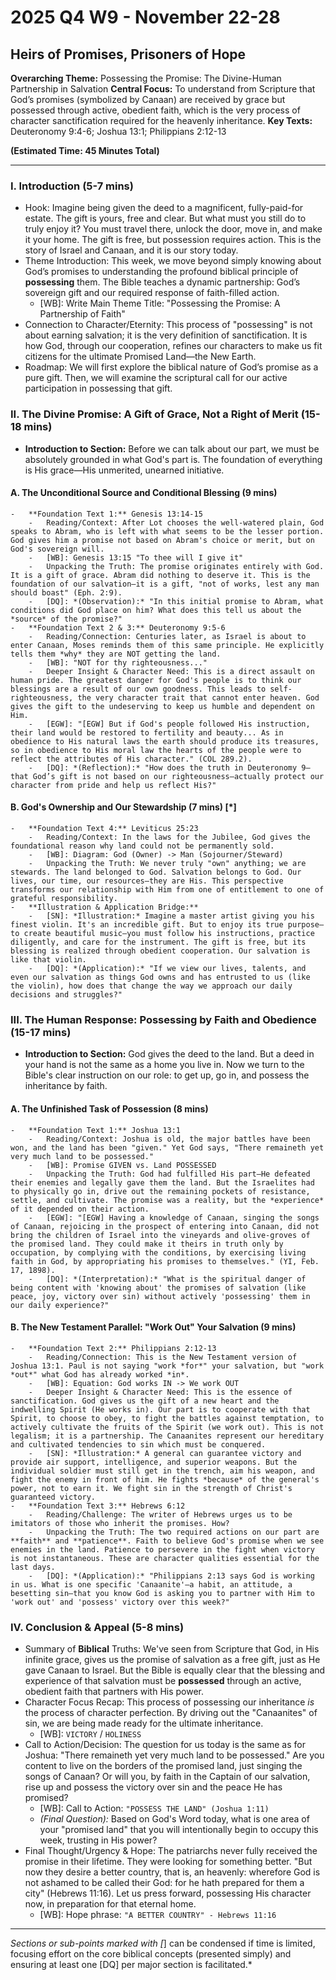 # 2025 Q4 W9 - November 22-28
## Heirs of Promises, Prisoners of Hope

**Overarching Theme:** Possessing the Promise: The Divine-Human Partnership in Salvation
**Central Focus:** To understand from Scripture that God’s promises (symbolized by Canaan) are received by grace but possessed through active, obedient faith, which is the very process of character sanctification required for the heavenly inheritance.
**Key Texts:** Deuteronomy 9:4-6; Joshua 13:1; Philippians 2:12-13

**(Estimated Time: 45 Minutes Total)**

---

### I. Introduction (5-7 mins)
-   Hook: Imagine being given the deed to a magnificent, fully-paid-for estate. The gift is yours, free and clear. But what must you still do to truly enjoy it? You must travel there, unlock the door, move in, and make it your home. The gift is free, but possession requires action. This is the story of Israel and Canaan, and it is our story today.
-   Theme Introduction: This week, we move beyond simply knowing about God’s promises to understanding the profound biblical principle of **possessing** them. The Bible teaches a dynamic partnership: God’s sovereign gift and our required response of faith-filled action.
    -   [WB]: Write Main Theme Title: "Possessing the Promise: A Partnership of Faith"
-   Connection to Character/Eternity: This process of "possessing" is not about earning salvation; it is the very definition of sanctification. It is how God, through our cooperation, refines our characters to make us fit citizens for the ultimate Promised Land—the New Earth.
-   Roadmap: We will first explore the biblical nature of God’s promise as a pure gift. Then, we will examine the scriptural call for our active participation in possessing that gift.

### II. The Divine Promise: A Gift of Grace, Not a Right of Merit (15-18 mins)
-   **Introduction to Section:** Before we can talk about our part, we must be absolutely grounded in what God's part is. The foundation of everything is His grace—His unmerited, unearned initiative.

#### A. The Unconditional Source and Conditional Blessing (9 mins)
    -   **Foundation Text 1:** Genesis 13:14-15
        -   Reading/Context: After Lot chooses the well-watered plain, God speaks to Abram, who is left with what seems to be the lesser portion. God gives him a promise not based on Abram's choice or merit, but on God's sovereign will.
        -   [WB]: Genesis 13:15 "To thee will I give it"
        -   Unpacking the Truth: The promise originates entirely with God. It is a gift of grace. Abram did nothing to deserve it. This is the foundation of our salvation—it is a gift, "not of works, lest any man should boast" (Eph. 2:9).
        -   [DQ]: *(Observation):* "In this initial promise to Abram, what conditions did God place on him? What does this tell us about the *source* of the promise?"
    -   **Foundation Text 2 & 3:** Deuteronomy 9:5-6
        -   Reading/Connection: Centuries later, as Israel is about to enter Canaan, Moses reminds them of this same principle. He explicitly tells them *why* they are NOT getting the land.
        -   [WB]: "NOT for thy righteousness..."
        -   Deeper Insight & Character Need: This is a direct assault on human pride. The greatest danger for God's people is to think our blessings are a result of our own goodness. This leads to self-righteousness, the very character trait that cannot enter heaven. God gives the gift to the undeserving to keep us humble and dependent on Him.
        -   [EGW]: "[EGW] But if God's people followed His instruction, their land would be restored to fertility and beauty... As in obedience to His natural laws the earth should produce its treasures, so in obedience to His moral law the hearts of the people were to reflect the attributes of His character." (COL 289.2).
        -   [DQ]: *(Reflection):* "How does the truth in Deuteronomy 9—that God’s gift is not based on our righteousness—actually protect our character from pride and help us reflect His?"

#### B. God's Ownership and Our Stewardship (7 mins) [*]
    -   **Foundation Text 4:** Leviticus 25:23
        -   Reading/Context: In the laws for the Jubilee, God gives the foundational reason why land could not be permanently sold.
        -   [WB]: Diagram: God (Owner) -> Man (Sojourner/Steward)
        -   Unpacking the Truth: We never truly "own" anything; we are stewards. The land belonged to God. Salvation belongs to God. Our lives, our time, our resources—they are His. This perspective transforms our relationship with Him from one of entitlement to one of grateful responsibility.
    -   **Illustration & Application Bridge:**
        -   [SN]: *Illustration:* Imagine a master artist giving you his finest violin. It's an incredible gift. But to enjoy its true purpose—to create beautiful music—you must follow his instructions, practice diligently, and care for the instrument. The gift is free, but its blessing is realized through obedient cooperation. Our salvation is like that violin.
        -   [DQ]: *(Application):* "If we view our lives, talents, and even our salvation as things God owns and has entrusted to us (like the violin), how does that change the way we approach our daily decisions and struggles?"

### III. The Human Response: Possessing by Faith and Obedience (15-17 mins)
-   **Introduction to Section:** God gives the deed to the land. But a deed in your hand is not the same as a home you live in. Now we turn to the Bible's clear instruction on our role: to get up, go in, and possess the inheritance by faith.

#### A. The Unfinished Task of Possession (8 mins)
    -   **Foundation Text 1:** Joshua 13:1
        -   Reading/Context: Joshua is old, the major battles have been won, and the land has been "given." Yet God says, "There remaineth yet very much land to be possessed."
        -   [WB]: Promise GIVEN vs. Land POSSESSED
        -   Unpacking the Truth: God had fulfilled His part—He defeated their enemies and legally gave them the land. But the Israelites had to physically go in, drive out the remaining pockets of resistance, settle, and cultivate. The promise was a reality, but the *experience* of it depended on their action.
        -   [EGW]: "[EGW] Having a knowledge of Canaan, singing the songs of Canaan, rejoicing in the prospect of entering into Canaan, did not bring the children of Israel into the vineyards and olive-groves of the promised land. They could make it theirs in truth only by occupation, by complying with the conditions, by exercising living faith in God, by appropriating his promises to themselves." (YI, Feb. 17, 1898).
        -   [DQ]: *(Interpretation):* "What is the spiritual danger of being content with 'knowing about' the promises of salvation (like peace, joy, victory over sin) without actively 'possessing' them in our daily experience?"

#### B. The New Testament Parallel: "Work Out" Your Salvation (9 mins)
    -   **Foundation Text 2:** Philippians 2:12-13
        -   Reading/Connection: This is the New Testament version of Joshua 13:1. Paul is not saying "work *for*" your salvation, but "work *out*" what God has already worked *in*.
        -   [WB]: Equation: God works IN -> We work OUT
        -   Deeper Insight & Character Need: This is the essence of sanctification. God gives us the gift of a new heart and the indwelling Spirit (He works in). Our part is to cooperate with that Spirit, to choose to obey, to fight the battles against temptation, to actively cultivate the fruits of the Spirit (we work out). This is not legalism; it is a partnership. The Canaanites represent our hereditary and cultivated tendencies to sin which must be conquered.
        -   [SN]: *Illustration:* A general can guarantee victory and provide air support, intelligence, and superior weapons. But the individual soldier must still get in the trench, aim his weapon, and fight the enemy in front of him. He fights *because* of the general's power, not to earn it. We fight sin in the strength of Christ's guaranteed victory.
    -   **Foundation Text 3:** Hebrews 6:12
        -   Reading/Challenge: The writer of Hebrews urges us to be imitators of those who inherit the promises. How?
        -   Unpacking the Truth: The two required actions on our part are **faith** and **patience**. Faith to believe God's promise when we see enemies in the land. Patience to persevere in the fight when victory is not instantaneous. These are character qualities essential for the last days.
        -   [DQ]: *(Application):* "Philippians 2:13 says God is working in us. What is one specific 'Canaanite'—a habit, an attitude, a besetting sin—that you know God is asking you to partner with Him to 'work out' and 'possess' victory over this week?"

### IV. Conclusion & Appeal (5-8 mins)
-   Summary of **Biblical** Truths: We've seen from Scripture that God, in His infinite grace, gives us the promise of salvation as a free gift, just as He gave Canaan to Israel. But the Bible is equally clear that the blessing and experience of that salvation must be **possessed** through an active, obedient faith that partners with His power.
-   Character Focus Recap: This process of possessing our inheritance *is* the process of character perfection. By driving out the "Canaanites" of sin, we are being made ready for the ultimate inheritance.
    -   [WB]: `VICTORY` / `HOLINESS`
-   Call to Action/Decision: The question for us today is the same as for Joshua: "There remaineth yet very much land to be possessed." Are you content to live on the borders of the promised land, just singing the songs of Canaan? Or will you, by faith in the Captain of our salvation, rise up and possess the victory over sin and the peace He has promised?
    -   [WB]: Call to Action: ```"POSSESS THE LAND" (Joshua 1:11)```
    -   *(Final Question):* Based on God's Word today, what is one area of your "promised land" that you will intentionally begin to occupy this week, trusting in His power?
-   Final Thought/Urgency & Hope: The patriarchs never fully received the promise in their lifetime. They were looking for something better. "But now they desire a better country, that is, an heavenly: wherefore God is not ashamed to be called their God: for he hath prepared for them a city" (Hebrews 11:16). Let us press forward, possessing His character now, in preparation for that eternal home.
    -   [WB]: Hope phrase: ```"A BETTER COUNTRY" - Hebrews 11:16```

---
*Sections or sub-points marked with [*] can be condensed if time is limited, focusing effort on the core biblical concepts (presented simply) and ensuring at least one [DQ] per major section is facilitated.*